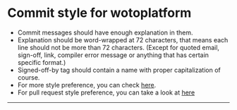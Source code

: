
# Commit style for wotoplatform

- Commit messages should have enough explanation in them.
- Explanation should be word-wrapped at 72 characters, that means each line should not be more than 72 characters. (Except for quoted email, sign-off, link, compiler error message or anything that has certain specific format.)
- Signed-off-by tag should contain a name with proper capitalization of course.
- For more style preference, you can check [here](https://www.kernel.org/doc/html/latest/process/submitting-patches.html).
- For pull request style preference, you can take a look at [here](https://github.com/axboe/liburing/blob/master/.github/pull_request_template.md)

<hr/>

